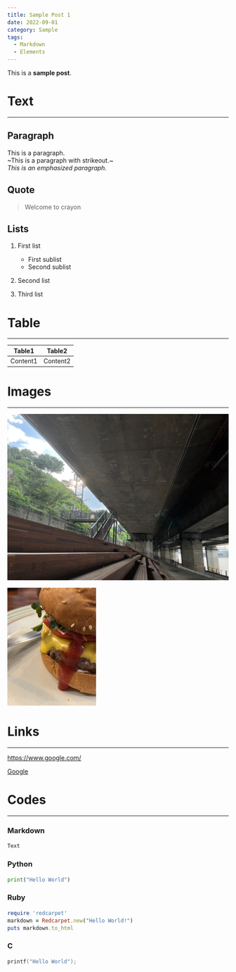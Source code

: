 ```yaml
---
title: Sample Post 1
date: 2022-09-01
category: Sample
tags:
  - Markdown
  - Elements
---
```


This is a **sample post**.

# Text

---

## Paragraph

This is a paragraph.  
~This is a paragraph with strikeout.~  
_This is an emphasized paragraph._

## Quote

> Welcome to crayon

## Lists

1. First list

   - First sublist
   - Second sublist

2. Second list
3. Third list

# Table

---

|  Table1  |  Table2  |
| :------: | :------: |
| Content1 | Content2 |

# Images

---

![Han river](road.jpg)

<img src="hamburger.jpg" alt="Hamburger" width="40%"/>

# Links

---

https://www.google.com/

[Google](https://www.google.com/)

# Codes

---

### Markdown

```md
Text
```

### Python

```python
print("Hello World")
```

### Ruby

```ruby
require 'redcarpet'
markdown = Redcarpet.new("Hello World!")
puts markdown.to_html
```

### C

```c
printf("Hello World");
```
